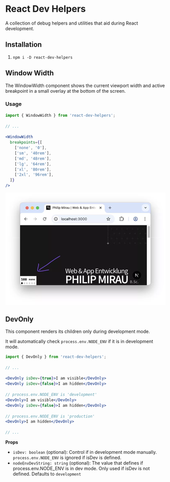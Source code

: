 # React Dev Helpers

A collection of debug helpers and utilities that aid during React development.

## Installation

1. `npm i -D react-dev-helpers`

## Window Width

The WindowWidth component shows the current viewport width and active breakpoint in a small overlay at the bottom of the screen.
 

### Usage

```jsx
import { WindowWidth } from 'react-dev-helpers';

// ...

<WindowWidth
  breakpoints={[
    ['none', '0'],
    ['sm', '40rem'],
    ['md', '48rem'],
    ['lg', '64rem'],
    ['xl', '80rem'],
    ['2xl', '96rem'],
  ]}
/>
```

<img src="docs/window-width-example.webp" alt="drawing" height="350"/>

## DevOnly


This component renders its children only during development mode. 

It will automatically check `process.env.NODE_ENV` if it is in development mode. 

```jsx
import { DevOnly } from 'react-dev-helpers';

// ...

<DevOnly isDev={true}>I am visible</DevOnly>
<DevOnly isDev={false}>I am hidden</DevOnly>

// process.env.NODE_ENV is 'development'
<DevOnly>I am visible</DevOnly>
<DevOnly isDev={false}>I am hidden</DevOnly>

// process.env.NODE_ENV is 'production'
<DevOnly>I am hidden</DevOnly>

// ...
```

**Props**

- `isDev: boolean` (optional): Control if in development mode manually. `process.env.NODE_ENV` is ignored if isDev is defined.
- `nodeEnvDevString: string` (optional): The value that defines if process.env.NODE_ENV is in dev mode. Only used if isDev is not defined. Defaults to `development`

